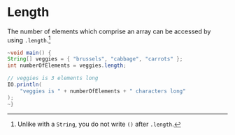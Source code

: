 # Length

The number of elements which comprise an array can be accessed by using `.length`.[^unlike_string]

```java
~void main() {
String[] veggies = { "brussels", "cabbage", "carrots" };
int numberOfElements = veggies.length;

// veggies is 3 elements long
IO.println(
    "veggies is " + numberOfElements + " characters long"
);
~}
```

[^unlike_string]: Unlike with a `String`, you do not write `()` after `.length`.
